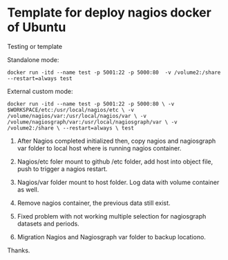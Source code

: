 # Template for deploy nagios docker of Ubuntu

Testing or template

Standalone mode:

`docker run -itd --name test -p 5001:22 -p 5000:80  -v /volume2:/share --restart=always test`

External custom mode:

`docker run -itd --name test -p 5001:22 -p 5000:80 \
 -v $WORKSPACE/etc:/usr/local/nagios/etc \
 -v /volume/nagios/var:/usr/local/nagios/var \
 -v /volume/nagiosgraph/var:/usr/local/nagiosgraph/var \
 -v /volume2:/share \
 --restart=always \
 test
`

1. After Nagios completed initialized then, copy nagios and nagiosgraph var folder to local host where is running nagios container.

2. Nagios/etc foler mount to github /etc folder, add host into object file, push to trigger a nagios restart.

3. Nagios/var folder mount to host folder. Log data with volume container as well.

4. Remove nagios container, the previous data still exist.

5. Fixed problem with not working multiple selection for nagiosgraph datasets and periods. 

6. Migration Nagios and Nagiosgraph var folder to backup locationo.

Thanks.
